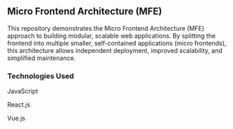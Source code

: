 ## Micro Frontend Architecture (MFE)
This repository demonstrates the Micro Frontend Architecture (MFE) approach to building modular, scalable web applications. By splitting the frontend into multiple smaller, self-contained applications (micro frontends), this architecture allows independent deployment, improved scalability, and simplified maintenance.

### Technologies Used
JavaScript

React.js

Vue.js
